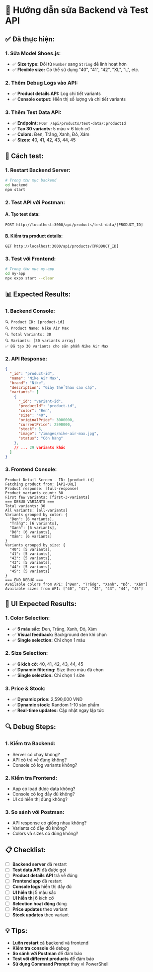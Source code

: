 # 🔧 Hướng dẫn sửa Backend và Test API

## ✅ **Đã thực hiện:**

### **1. Sửa Model Shoes.js:**
- ✅ **Size type:** Đổi từ `Number` sang `String` để linh hoạt hơn
- ✅ **Flexible size:** Có thể sử dụng "40", "41", "42", "XL", "L", etc.

### **2. Thêm Debug Logs vào API:**
- ✅ **Product details API:** Log chi tiết variants
- ✅ **Console output:** Hiển thị số lượng và chi tiết variants

### **3. Thêm Test Data API:**
- ✅ **Endpoint:** `POST /api/products/test-data/:productId`
- ✅ **Tạo 30 variants:** 5 màu × 6 kích cỡ
- ✅ **Colors:** Đen, Trắng, Xanh, Đỏ, Xám
- ✅ **Sizes:** 40, 41, 42, 43, 44, 45

## 🚀 **Cách test:**

### **1. Restart Backend Server:**
```bash
# Trong thư mục backend
cd backend
npm start
```

### **2. Test API với Postman:**

#### **A. Tạo test data:**
```
POST http://localhost:3000/api/products/test-data/[PRODUCT_ID]
```

#### **B. Kiểm tra product details:**
```
GET http://localhost:3000/api/products/[PRODUCT_ID]
```

### **3. Test với Frontend:**
```bash
# Trong thư mục my-app
cd my-app
npx expo start --clear
```

## 📊 **Expected Results:**

### **1. Backend Console:**
```
🔍 Product ID: [product-id]
🔍 Product Name: Nike Air Max
🔍 Total Variants: 30
🔍 Variants: [30 variants array]
✅ Đã tạo 30 variants cho sản phẩm Nike Air Max
```

### **2. API Response:**
```json
{
  "_id": "product-id",
  "name": "Nike Air Max",
  "brand": "Nike",
  "description": "Giày thể thao cao cấp",
  "variants": [
    {
      "_id": "variant-id",
      "productId": "product-id",
      "color": "Đen",
      "size": "40",
      "originalPrice": 3000000,
      "currentPrice": 2590000,
      "stock": 5,
      "image": "/images/nike-air-max.jpg",
      "status": "Còn hàng"
    },
    // ... 29 variants khác
  ]
}
```

### **3. Frontend Console:**
```
Product Detail Screen - ID: [product-id]
Fetching product from: [API-URL]
Product response: [full-response]
Product variants count: 30
First few variants: [first-3-variants]
=== DEBUG VARIANTS ===
Total variants: 30
All variants: [all-variants]
Variants grouped by color: {
  "Đen": [6 variants],
  "Trắng": [6 variants],
  "Xanh": [6 variants],
  "Đỏ": [6 variants],
  "Xám": [6 variants]
}
Variants grouped by size: {
  "40": [5 variants],
  "41": [5 variants],
  "42": [5 variants],
  "43": [5 variants],
  "44": [5 variants],
  "45": [5 variants]
}
=== END DEBUG ===
Available colors from API: ["Đen", "Trắng", "Xanh", "Đỏ", "Xám"]
Available sizes from API: ["40", "41", "42", "43", "44", "45"]
```

## 🎯 **UI Expected Results:**

### **1. Color Selection:**
- ✅ **5 màu sắc:** Đen, Trắng, Xanh, Đỏ, Xám
- ✅ **Visual feedback:** Background đen khi chọn
- ✅ **Single selection:** Chỉ chọn 1 màu

### **2. Size Selection:**
- ✅ **6 kích cỡ:** 40, 41, 42, 43, 44, 45
- ✅ **Dynamic filtering:** Size theo màu đã chọn
- ✅ **Single selection:** Chỉ chọn 1 size

### **3. Price & Stock:**
- ✅ **Dynamic price:** 2,590,000 VND
- ✅ **Dynamic stock:** Random 1-10 sản phẩm
- ✅ **Real-time updates:** Cập nhật ngay lập tức

## 🔍 **Debug Steps:**

### **1. Kiểm tra Backend:**
- Server có chạy không?
- API có trả về đúng không?
- Console có log variants không?

### **2. Kiểm tra Frontend:**
- App có load được data không?
- Console có log đầy đủ không?
- UI có hiển thị đúng không?

### **3. So sánh với Postman:**
- API response có giống nhau không?
- Variants có đầy đủ không?
- Colors và sizes có đúng không?

## 📋 **Checklist:**

- [ ] **Backend server** đã restart
- [ ] **Test data API** đã được gọi
- [ ] **Product details API** trả về đúng
- [ ] **Frontend app** đã restart
- [ ] **Console logs** hiển thị đầy đủ
- [ ] **UI hiển thị** 5 màu sắc
- [ ] **UI hiển thị** 6 kích cỡ
- [ ] **Selection hoạt động** đúng
- [ ] **Price updates** theo variant
- [ ] **Stock updates** theo variant

## 💡 **Tips:**

- **Luôn restart** cả backend và frontend
- **Kiểm tra console** để debug
- **So sánh với Postman** để đảm bảo
- **Test với different products** để đảm bảo
- **Sử dụng Command Prompt** thay vì PowerShell










